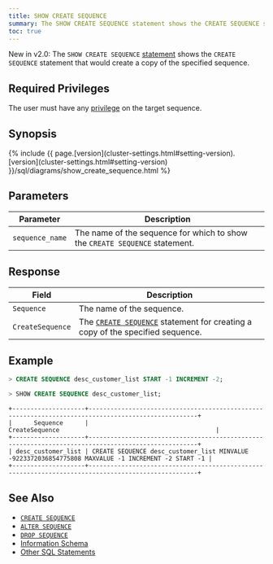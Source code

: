```yaml
---
title: SHOW CREATE SEQUENCE
summary: The SHOW CREATE SEQUENCE statement shows the CREATE SEQUENCE statement that would create a copy of the specified sequence.
toc: true
---
```


<span class="[version](cluster-settings.html#setting-version)-tag">New in v2.0:</span> The `SHOW CREATE SEQUENCE` [statement](sql-statements.html) shows the `CREATE SEQUENCE` statement that would create a copy of the specified sequence.


## Required Privileges

The user must have any [privilege](privileges.html) on the target sequence.

## Synopsis

<div>
{% include {{ page.[version](cluster-settings.html#setting-version).[version](cluster-settings.html#setting-version) }}/sql/diagrams/show_create_sequence.html %}
</div>

## Parameters

Parameter | Description
----------|------------
`sequence_name` | The name of the sequence for which to show the `CREATE SEQUENCE` statement.

## Response

Field | Description
------|------------
`Sequence` | The name of the sequence.
`CreateSequence` | The [`CREATE SEQUENCE`](create-sequence.html) statement for creating a copy of the specified sequence.

## Example

~~~ sql
> CREATE SEQUENCE desc_customer_list START -1 INCREMENT -2;
~~~

~~~ sql
> SHOW CREATE SEQUENCE desc_customer_list;
~~~

~~~
+--------------------+----------------------------------------------------------------------------------------------------+
|      Sequence      |                                           CreateSequence                                           |
+--------------------+----------------------------------------------------------------------------------------------------+
| desc_customer_list | CREATE SEQUENCE desc_customer_list MINVALUE -9223372036854775808 MAXVALUE -1 INCREMENT -2 START -1 |
+--------------------+----------------------------------------------------------------------------------------------------+
~~~

## See Also

- [`CREATE SEQUENCE`](create-sequence.html)
- [`ALTER SEQUENCE`](alter-sequence.html)
- [`DROP SEQUENCE`](drop-sequence.html)
- [Information Schema](information-schema.html)
- [Other SQL Statements](sql-statements.html)
